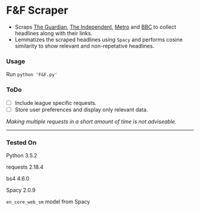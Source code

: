 # F\&F Scraper

* Scraps [The Guardian](https://www.theguardian.com/international), [The Independent](https://www.independent.co.uk/), [Metro](http://metro.co.uk/) and [BBC](http://www.bbc.com/) to collect headlines along with their links. 
* Lemmatizes the scraped headlines using `Spacy` and performs cosine similarity to show relevant and non-repetative headlines.

### Usage
Run `python 'F&F.py'`

### ToDo
- [ ] Include league specific requests.
- [ ] Store user preferences and display only relevant data.

*Making multiple requests in a short amount of time is not adviseable.*

---
### Tested On

Python 3.5.2

requests 2.18.4

bs4 4.6.0

Spacy 2.0.9

`en_core_web_sm` model from Spacy
